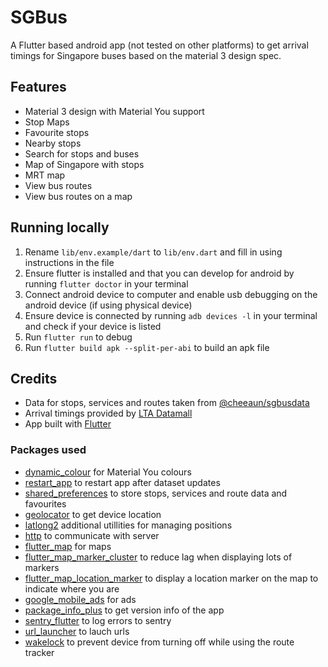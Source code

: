 # SGBus

A Flutter based android app (not tested on other platforms) to get arrival timings for Singapore buses based on the material 3 design spec.

## Features
 - Material 3 design with Material You support
 - Stop Maps
 - Favourite stops
 - Nearby stops
 - Search for stops and buses
 - Map of Singapore with stops
 - MRT map
 - View bus routes
 - View bus routes on a map
 
## Running locally
 1. Rename `lib/env.example/dart` to `lib/env.dart` and fill in using instructions in the file
 2. Ensure flutter is installed and that you can develop for android by running `flutter doctor` in your terminal
 3. Connect android device to computer and enable usb debugging on the android device (if using physical device)
 4. Ensure device is connected by running `adb devices -l` in your terminal and check if your device is listed
 5. Run `flutter run` to debug
 6. Run `flutter build apk --split-per-abi` to build an apk file

## Credits
 - Data for stops, services and routes taken from [@cheeaun/sgbusdata](https://github.com/cheeaun/sgbusdata)
 - Arrival timings provided by [LTA Datamall](https://datamall.lta.gov.sg/content/datamall/en.html)
 - App built with [Flutter](https://flutter.dev)
 ### Packages used
  - [dynamic_colour](https://pub.dev/packages/dynamic_color) for Material You colours
  - [restart_app](https://pub.dev/packages/restart_app) to restart app after dataset updates
  - [shared_preferences](https://pub.dev/packages/shared_preferences) to store stops, services and route data and favourites
  - [geolocator](https://pub.dev/packages/geolocator) to get device location
  - [latlong2](https://pub.dev/packages/latlong2) additional utillities for managing positions
  - [http](https://pub.dev/packages/http) to communicate with server
  - [flutter_map](https://pub.dev/packages/flutter_map) for maps
  - [flutter_map_marker_cluster](https://pub.dev/packages/flutter_map_marker_cluster) to reduce lag when displaying lots of markers
  - [flutter_map_location_marker](https://pub.dev/packages/flutter_map_location_marker) to display a location marker on the map to indicate where you are
  - [google_mobile_ads](https://pub.dev/packages/google_mobile_ads) for ads
  - [package_info_plus](https://pub.dev/packages/package_info_plus) to get version info of the app
  - [sentry_flutter](https://pub.dev/packages/sentry_flutter) to log errors to sentry
  - [url_launcher](https://pub.dev/packages/url_launcher) to lauch urls
  - [wakelock](https://pub.dev/packages/wakelock) to prevent device from turning off while using the route tracker
